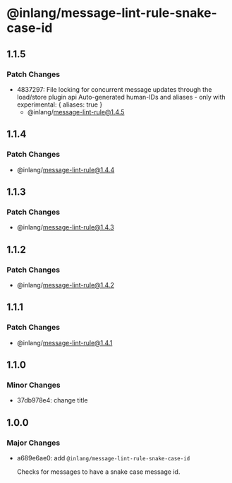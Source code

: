 # @inlang/message-lint-rule-snake-case-id

## 1.1.5

### Patch Changes

- 4837297: File locking for concurrent message updates through the load/store plugin api
  Auto-generated human-IDs and aliases - only with experimental: { aliases: true }
  - @inlang/message-lint-rule@1.4.5

## 1.1.4

### Patch Changes

- @inlang/message-lint-rule@1.4.4

## 1.1.3

### Patch Changes

- @inlang/message-lint-rule@1.4.3

## 1.1.2

### Patch Changes

- @inlang/message-lint-rule@1.4.2

## 1.1.1

### Patch Changes

- @inlang/message-lint-rule@1.4.1

## 1.1.0

### Minor Changes

- 37db978e4: change title

## 1.0.0

### Major Changes

- a689e6ae0: add `@inlang/message-lint-rule-snake-case-id`

  Checks for messages to have a snake case message id.
